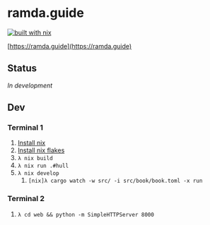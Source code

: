 # ramda.guide

[![built with nix](https://builtwithnix.org/badge.svg)](https://builtwithnix.org)

[https://ramda.guide](https://ramda.guide)

## Status

_In development_

## Dev

### Terminal 1

1. [Install nix](https://nixos.org/download.html)
1. [Install nix flakes](https://nixos.wiki/wiki/Flakes)
1. `λ nix build`
1. `λ nix run .#hull`
1. `λ nix develop`
    1. `[nix]λ cargo watch -w src/ -i src/book/book.toml -x run`

### Terminal 2

1. `λ cd web && python -m SimpleHTTPServer 8000`
